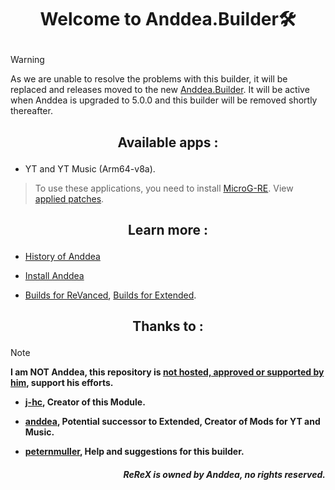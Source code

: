 # <p align="center"> Welcome to Anddea.Builder🛠️

> [!warning]
> As we are unable to resolve the problems with this builder, it will be replaced and releases moved to the new [Anddea.Builder](https://github.com/Kevinr99089/Anddea.Builder).
It will be active when Anddea is upgraded to 5.0.0 and this builder will be removed shortly thereafter.

## <p align="center"> Available apps :
- YT and YT Music (Arm64-v8a).
> To use these applications, you need to install [MicroG-RE](https://github.com/WSTxda/MicroG-RE/releases/latest). View [applied patches](https://github.com/kevinr99089/Anddea.Builder/blob/main/config.toml).

## <p align="center"> Learn more :
- [History of Anddea](https://github.com/kevinr99089/Extended.Builder/blob/main/history.md)

- [Install Anddea](https://github.com/kevinr99089/Anddea.Builder/blob/main/install.md)

- [Builds for ReVanced](https://github.com/Kevinr99089/ReVanced.Builder), [Builds for Extended](https://github.com/Kevinr99089/Extended.Builder).

## <p align="center"> Thanks to :
>[!NOTE]
> **I am NOT Anddea, this repository is [not hosted, approved or supported by him](https://github.com/kevinr99089/Anddea.Builder/blob/main/history.md#-warning-), support his efforts.**
- **[j-hc](https://github.com/j-hc), Creator of this Module.**

- **[anddea](https://github.com/Anddea), Potential successor to Extended, Creator of Mods for YT and Music.**

- **[peternmuller](https://github.com/peternmuller), Help and suggestions for this builder.**

##### <p align="right"> **ReReX is owned by Anddea, no rights reserved.**

